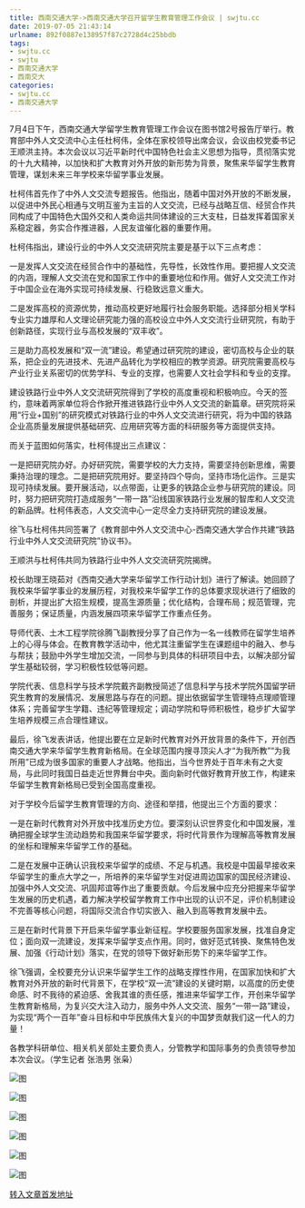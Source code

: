 ```yaml
---
title: 西南交通大学->西南交通大学召开留学生教育管理工作会议 | swjtu.cc
date: 2019-07-05 21:43:14
urlname: 892f0887e138957f87c2728d4c25bbdb
tags: 
- swjtu.cc
- swjtu
- 西南交通大学
- 西南交大
categories:
- swjtu.cc
- 西南交通大学
---
```



7月4日下午，西南交通大学留学生教育管理工作会议在图书馆2号报告厅举行。教育部中外人文交流中心主任杜柯伟，全体在家校领导出席会议，会议由校党委书记王顺洪主持。本次会议以习近平新时代中国特色社会主义思想为指导，贯彻落实党的十九大精神，以加快和扩大教育对外开放的新形势为背景，聚焦来华留学生教育管理，谋划未来三年学校来华留学事业发展。

杜柯伟首先作了中外人文交流专题报告。他指出，随着中国对外开放的不断发展，以促进中外民心相通与文明互鉴为主旨的人文交流，已经与战略互信、经贸合作共同构成了中国特色大国外交和人类命运共同体建设的三大支柱，日益发挥着国家关系稳定器，务实合作推进器，人民友谊催化器的重要作用。

杜柯伟指出，建设行业的中外人文交流研究院主要是基于以下三点考虑：

一是发挥人文交流在经贸合作中的基础性，先导性，长效性作用。要把握人文交流的内涵，理解人文交流在党和国家工作中的重要地位和作用。做好人文交流工作对于中国企业在海外实现可持续发展、行稳致远意义重大。

二是发挥高校的资源优势，推动高校更好地履行社会服务职能。选择部分相关学科专业实力雄厚和人文理论研究能力强的高校设立中外人文交流行业研究院，有助于创新路径，实现行业与高校发展的“双丰收”。

三是助力高校发展和“双一流”建设。希望通过研究院的建设，密切高校与企业的联系，把企业的先进技术、先进产品转化为学校相应的教学资源。研究院需要高校与产业行业关系密切的优势学科、专业的支撑，也需要人文社会学科和专业的支撑。

建设铁路行业中外人文交流研究院得到了学校的高度重视和积极响应。今天的签约，意味着两家单位将合作掀开推进铁路行业中外人文交流的新篇章。研究院将采用“行业+国别”的研究模式对铁路行业的中外人文交流进行研究，将为中国的铁路企业高质量发展提供基础研究、应用研究等方面的科研服务等方面提供支持。

而关于蓝图如何落实，杜柯伟提出三点建议：

一是把研究院办好。办好研究院，需要学校的大力支持，需要坚持创新思维，需要秉持治理的理念。二是把研究院用好。要坚持四个导向，坚持市场化运作。三是实现可持续发展。要开展活动，以点带面，让更多的铁路企业参与研究院的建设。同时，努力把研究院打造成服务“一带一路”沿线国家铁路行业发展的智库和人文交流的新品牌。杜柯伟表态，人文交流中心一定尽全力支持研究院的建设发展。

徐飞与杜柯伟共同签署了《教育部中外人文交流中心-西南交通大学合作共建“铁路行业中外人文交流研究院”协议书》。

王顺洪与杜柯伟共同为铁路行业中外人文交流研究院揭牌。

校长助理王晓茹对《西南交通大学来华留学工作行动计划》进行了解读。她回顾了我校来华留学事业的发展历程，对我校来华留学工作的总体要求现状进行了细致的剖析，并提出扩大招生规模，提高生源质量；优化结构，合理布局；规范管理，完善服务；保证质量，内涵发展四项来华留学工作重点任务。

导师代表、土木工程学院徐腾飞副教授分享了自己作为一名一线教师在留学生培养上的心得与体会。在教育教学活动中，他尤其注重留学生在课题组中的融入、参与与帮扶；鼓励中外学生增加交流，一同参与到具体的科研项目中去，以解决部分留学生基础较弱，学习积极性较低等问题。

学院代表、信息科学与技术学院戴齐副教授简述了信息科学与技术学院外国留学研究生教育的发展情况、发展思路与存在的问题。提出依据留学生管理特点理顺管理体系；完善留学生学籍、违纪等管理规定；调动学院和导师积极性，稳步扩大留学生培养规模三点合理性建议。

最后，徐飞发表讲话，他提出要在立足新时代教育对外开放背景的条件下，开创西南交通大学来华留学生教育新格局。在全球范围内搜寻顶尖人才“为我所教”“为我所用”已成为很多国家的重要人才战略。他指出，当今世界处于百年未有之大变局，与此同时我国日益走近世界舞台中央。面向新时代做好教育开放工作，构建来华留学生教育新格局已受到全国高度重视。

对于学校今后留学生教育管理的方向、途径和举措，他提出三个方面的要求：

一是在新时代教育对外开放中找准历史方位。要深刻认识世界变化和中国发展，准确把握全球学生流动趋势和我国来华留学要求，将时代背景作为理解高等教育发展的坐标和理解来华留学工作的基础。

二是在发展中正确认识我校来华留学的成绩、不足与机遇。我校是中国最早接收来华留学生的重点大学之一，所培养的来华留学生对促进周边国家的国民经济建设、加强中外人文交流、巩固邦谊等作出了重要贡献。今后发展中应充分把握来华留学生发展的历史机遇，着力解决学校留学教育工作中出现的认识不足，评价机制建设不完善等核心问题，将国际交流合作切实嵌入、融入到高等教育发展中去。

三是在新时代背景下开启来华留学事业新征程。学校要服务国家发展，找准自身定位；面向双一流建设，发挥来华留学支点作用。同时，做好范式转换、聚焦特色发展、加强《行动计划》落实，在党的领导下做好新形势下的来华留学工作。

徐飞强调，全校要充分认识来华留学生工作的战略支撑性作用，在国家加快和扩大教育对外开放的新时代背景下，在学校“双一流”建设的关键时期，以高度的历史使命感、时不我待的紧迫感、舍我其谁的责任感，推进来华留学工作，开创来华留学生教育新格局，为复兴交大注入动力，服务中外人文交流、服务“一带一路”建设，为实现“两个一百年”奋斗目标和中华民族伟大复兴的中国梦贡献我们这一代人的力量！

各教学科研单位、相关机关部处主要负责人，分管教学和国际事务的负责领导参加本次会议。（学生记者 张浩男 张枭）



![图](https://news.swjtu.edu.cn/upload/201907/05/201907051641151508.jpg)

![图](https://news.swjtu.edu.cn/upload/201907/05/201907051653026952.jpg)

![图](https://news.swjtu.edu.cn/upload/201907/05/201907051723590824.jpg)

![图](https://news.swjtu.edu.cn/upload/201907/05/201907051642316391.jpg)

![图](https://news.swjtu.edu.cn/upload/201907/05/201907051645491514.jpg)

![图](https://news.swjtu.edu.cn/upload/201907/05/201907051648552631.jpg)

[转入文章首发地址](https://news.swjtu.edu.cn/shownews-18674.shtml)